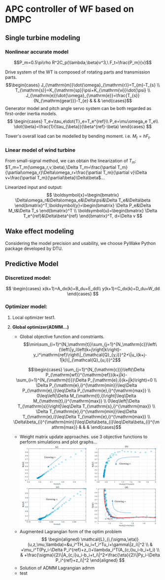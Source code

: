 # APC controller of WF based on DMPC

## Single turbine modeling

### Nonlinear accurate model

$$P_m=0.5\pi\rho R^2C_p(\lambda,\beta)v^3,\ F_t=\frac{P_m}{v}$$

Drive system of the WT is composed of rotating parts and transmission parts.
$$\begin{cases}
    J_{\mathrm{m}}\dot{\omega}_{\mathrm{r}}=T_{m}-T_{s} \\
    T_{\mathrm{s}}=K_{\mathrm{sp}}\psi+K_{\mathrm{vi}}\dot{\psi} \\
    J_{\mathrm{e}}\dot{\omega}_{\mathrm{e}}=\frac{T_{s}}{N_{\mathrm{gear}}}-T_{e} & & & 
\end{cases}$$
Generator model and pitch angle servo system can be both regarded as first-order inertia models.
$$
\begin{cases}
    T_e+\tau_e\dot{T}_e=T_e^{ref}\\
    P_e=\mu\omega_e T_e\\
    \dot{\beta}=\frac{1}{\tau_{\beta}}(\beta^{ref}-\beta)
\end{cases}
$$

Tower's overall load can be modelled by bending moment. i.e. $M_t=hF_t$.

### Linear model of wind turbine

From small-signal method, we can obtain the linearization of $T_m$: $T_m=T_m(\omega_r,v,\beta),\Delta T_m=\frac{\partial T_m}{\partial\omega_r}\Delta\omega_r+\frac{\partial T_m}{\partial v}\Delta v+\frac{\partial T_m}{\partial\beta}\Delta\beta$...

Linearized input and output:
$$
\boldsymbol{x}=\begin{bmatrix}
    \Delta\omega_r&\Delta\omega_e&\Delta\psi&\Delta T_e&\Delta\beta
\end{bmatrix}^T,\boldsymbol{y}=\begin{bmatrix}
    \Delta P_e&\Delta M_t&\Delta T_s
\end{bmatrix}^T \\
\boldsymbol{u}=\begin{bmatrix}
    \Delta T_e^{ref}&\Delta\beta^{ref}
\end{bmatrix}^T, d=\Delta v
$$

## Wake effect modeling

Considering the model precision and usability, we choose PyWake Python package developed by DTU.

## Predictive Model

### Discretized model:

$$
\begin{cases}
    x(k+1)=A_dx(k)+B_du+E_dd\\
    y(k+1)=C_dx(k)+D_du+W_dd
\end{cases}
$$

### Optimizer model:

1. Local optimizer
   test1.
2. __Global optimizer(ADMM...)__
   - Global objective function and constriants.
    $$\min\sum_{i=1}^{N_\mathrm{t}}\sum_{j=1}^{N_\mathrm{c}}\left\{\left\|y_i\left(k+j\right|k\right)-y_i^\mathrm{ref}\right\|_{\mathcal{Q}_{y,i}}^2+\|u_i(k+j-1|k)\|_{\mathcal{Q}_{u,i}}^2$$

    $$\begin{cases} \sum_{j=1}^{N_{\mathrm{c}}}\left(\Delta P_{\mathrm{wf}}^{\mathrm{ref}}(k+j|k)-\sum_{i=1}^{N_{\mathrm{t}}}\Delta P_{\mathrm{e},i}(k+j|k)\right)=0 \\ \Delta P_{\mathrm{e},i}^{\mathrm{min}}\leq\Delta P_{\mathrm{e},i}\leq\Delta P_{\mathrm{e},i}^{\mathrm{max}} \\ 0\leq\left|\Delta M_{\mathrm{t},i}\right|\leq\Delta M_{\mathrm{t},i}^{\mathrm{max}} \\ 0\leq\left|\Delta T_{\mathrm{s}}\right|\leq\Delta T_{\mathrm{s},i}^{\mathrm{max}} \\ \Delta T_{\mathrm{e},i}^{\mathrm{min}}\leq\Delta T_{\mathrm{e},i}\leq\Delta T_{\mathrm{e},i}^{\mathrm{max}} \\ \Delta\beta_{i}^{\mathrm{min}}\leq\Delta\beta_{i}\leq\Delta\beta_{i}^{\mathrm{max}} & & & \end{cases}$$
   - Weight matrix update approaches.
    use 3 objective functions to perform simulations and plot graphs...
    ![1](png1.png "Shiprock")
   - Augmented Lagrangian form of the optim problem
    $$
    \begin{aligned}
    \mathcal{L}_{i,(\sigma,\eta)}(u,z,\mu,\lambda)=&u_i^TH_iu_i+f_i^Tu_i+\gamma\|z_i\|^2 \\
    & 
    +\mu_i^T(Py_i-\Delta P_i^{ref}+z_i)+\lambda_i^T(A_{c,i}u_i-b_i+t_i) \\
    &
    +\frac{\sigma}{2}\|A_{c,i}u_i-b_i+t_i\|^2+\frac{\eta}{2}\|Py_i-\Delta P_i^{ref}+z_i\|^2
    \end{aligned}
    $$
   - Solution of ADMM Lagrangian
    admm
   - test

